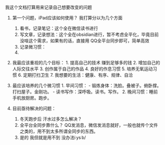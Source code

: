 我这个文档打算用来记录自己想要改变的问题 
1. 第一个问题，iPad应该如何使用？
	我打算分以为几个方面
	1. 看书，记录笔记：这个全在微信读书进行
	2. 写文章，记录想法：这个全在obsidian进行，暂不考虑全平化，毕竟目前没啥这个需求，如果有的话，直接用 QQ全平台同步即可，简单高效
	3.  记录微习惯：
	4. 
2. 我最应该重视的几个目标：
		1. 提高自己的技术 赚到足够多的钱
		2. 增加自己的人际交往水平
		3. 创作属于自己的作品
		4. 良好的作息习惯
		5. 培养无氧运动习惯
		6. 定期打扫卫生
		7. 我想要的生活：健康、有序、规律、自洽 
3. 最应该培养的几个微习惯
		1. 早间习惯：
			- 锻炼身体：洗脸。叠被子。俯卧撑。打扫屋子。金刚功。
			- 读书写作：深呼吸。读书。写作。
		2. 晚间习惯：睡前手机放厨房。跑步。

4. 目前亟待解决的问题：
	1.  冬天跑步后 汗水过多怎么解决？
	2.  全平台全同步靠什么？ QQ发消息，微信发消息就好，一般也就传个文件之类的，用不到太多所谓全同步的东西。
	3. 是的  我但就是用不到  没办法i ys b/